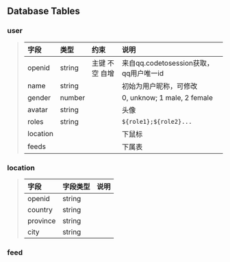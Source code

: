 ## Database Tables

### user
> | 字段        | 类型               | 约束               | 说明  |
> |:-----|:------|:--------|:----|
> |openid | string | 主键 不空 自增 | 来自qq.codetosession获取，qq用户唯一id |
> |name | string | | 初始为用户昵称，可修改 | 
> |gender | number | | 0, unknow; 1 male, 2 female|
> |avatar |string | | 头像|
> |roles| string | |`${role1};${role2}...` | 
> |location|||下鼠标|
> |feeds | ||下属表|

### location
> |字段|字段类型|说明|
> |:-----|:------|:--------|
> |openid  |string ||
> |country  |string ||
> |province  |string ||
> |city  |string ||


### feed
> 